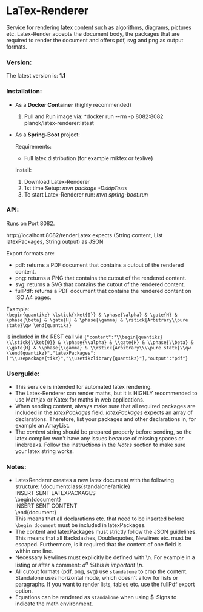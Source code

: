 # LaTex-Renderer
Service for rendering latex content such as algorithms, diagrams, pictures etc. Latex-Render accepts the document body, the packages that are required to render the document and offers pdf, svg and png as output formats.

### Version:
The latest version is: **1.1**


### Installation:
* As a **Docker Container** (highly recommended)
	1. Pull and Run image via: *docker run --rm -p 8082:8082 planqk/latex-renderer:latest

* As a **Spring-Boot** project:

  Requirements:
	* Full latex distribution (for example miktex or texlive)

  Install:
	1. Download Latex-Renderer
	3. 1st time Setup: *mvn package -DskipTests*
	4. To start Latex-Renderer run: *mvn spring-boot:run*

### API:
Runs on Port 8082.

http://localhost:8082/renderLatex  expects (String content, List<String> latexPackages, String output) as JSON

Export formats are:
* pdf: returns a PDF document that contains a cutout of the rendered content.
* png: returns a PNG that contains the cutout of the rendered content.
* svg: returns a SVG that contains the cutout of the rendered content.
* fullPdf: returns a PDF document that contains the rendered content on ISO A4 pages.



Example:  
``\begin{quantikz}
\lstick{\ket{0}} & \phase{\alpha} & \gate{H}
& \phase{\beta} & \gate{H} & \phase{\gamma}
& \rstick{Arbitrary\\pure state}\qw
\end{quantikz}``

is included in the REST call via
``{"content":"\\begin{quantikz} \\lstick{\\ket{0}} & \\phase{\\alpha} & \\gate{H} & \\phase{\\beta} & \\gate{H} & \\phase{\\gamma} & \\rstick{Arbitrary\\\\pure state}\\qw \\end{quantikz}","latexPackages":["\\usepackage{tikz}","\\usetikzlibrary{quantikz}"],"output":"pdf"}``

### Userguide:
* This service is intended for automated latex rendering.
* The Latex-Renderer can render maths, but it is HIGHLY recommended to use Mathjax or Katex for maths in web applications.
* When sending content, always make sure that all required packages are included in the *latexPackages* field.
  *latexPackages* expects an array of declarations. Therefore, list your packages and other declarations in, for example an ArrayList.
* The *content* string should be prepared properly before sending, so the latex compiler won't have any issues because of missing spaces or linebreaks. Follow the instructions in the *Notes* section to make sure your latex string works.



### Notes:
* LatexRenderer creates a new latex document with the following structure:
  \documentclass{standalone/article}  
  INSERT SENT LATEXPACKAGES  
  \begin{document}  
  INSERT SENT CONTENT  
  \end{document}  
  This means that all declarations etc. that need to be inserted before `\begin document` must be included in latexPackages.
* The content and latexPackages must strictly follow the JSON guidelines. This means that all Backslashes, Doublequotes, Newlines etc. must be escaped. Furthermore, is it required that the content of one field is within one line.
* Necessary Newlines must explicitly be defined with \n. For example in a listing or after a comment: *$a^n$ %this is important **\n***.
* All cutout formats (pdf, png, svg) use `standalone` to crop the content. Standalone uses horizontal mode, which doesn't allow for lists or paragraphs. If you want to render lists, tables etc. use the fullPdf export option.
* Equations can be rendered as `standalone` when using $-Signs to indicate the math environment.
